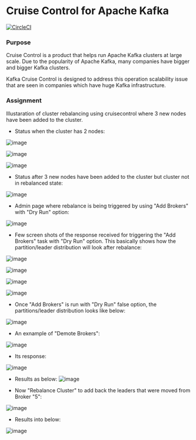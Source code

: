 Cruise Control for Apache Kafka
===================

[![CircleCI](https://circleci.com/gh/linkedin/cruise-control.svg?style=svg)](https://circleci.com/gh/linkedin/cruise-control)

### Purpose ###
  Cruise Control is a product that helps run Apache Kafka clusters at large scale. Due to the popularity of 
  Apache Kafka, many companies have bigger and bigger Kafka clusters.  
  
  Kafka Cruise Control is designed to address this operation scalability issue that are seen in companies which have huge Kafka infrastructure.
  
### Assignment ###
  Illustaration of cluster rebalancing using cruisecontrol where 3 new nodes have been added to the cluster.
  
 - Status when the cluster has 2 nodes:
  
 ![image](https://user-images.githubusercontent.com/42265090/111490115-bfd5c480-8760-11eb-81b2-f25a13f99d1f.png)
 
 
 
![image](https://user-images.githubusercontent.com/42265090/111491232-b305a080-8761-11eb-9147-e1ea255756a3.png)



![image](https://user-images.githubusercontent.com/42265090/111491264-b8fb8180-8761-11eb-8456-6a95dd6a6d1b.png)


- Status after 3 new nodes have been added to the cluster but cluster not in rebalanced state:

![image](https://user-images.githubusercontent.com/42265090/111491463-e6482f80-8761-11eb-8811-5a35d4dab389.png)


- Admin page where rebalance is being triggered by using "Add Brokers" with "Dry Run" option: 

![image](https://user-images.githubusercontent.com/42265090/111491720-1b548200-8762-11eb-8922-aa83f27f2ffa.png)


- Few screen shots of the response received for triggering the "Add Brokers" task with "Dry Run" option. This basically shows how the partition/leader distribution will look after rebalance:

![image](https://user-images.githubusercontent.com/42265090/111492455-af264e00-8762-11eb-908a-de138f0fb136.png)


![image](https://user-images.githubusercontent.com/42265090/111492488-b77e8900-8762-11eb-90bf-fb66cdebb4dc.png)


![image](https://user-images.githubusercontent.com/42265090/111492502-bbaaa680-8762-11eb-810b-97b7f79b559d.png)


![image](https://user-images.githubusercontent.com/42265090/111492532-c06f5a80-8762-11eb-9d74-fa3fe9afbc24.png)


- Once "Add Brokers" is run with "Dry Run" false option, the partitions/leader distribution looks like below:


![image](https://user-images.githubusercontent.com/42265090/111492776-f90f3400-8762-11eb-8c95-e6c3787a9185.png)


- An exnample of "Demote Brokers":

![image](https://user-images.githubusercontent.com/42265090/111492920-1c39e380-8763-11eb-8d84-433929dec04b.png)


- Its response:

![image](https://user-images.githubusercontent.com/42265090/111493009-31167700-8763-11eb-8c74-3166d45c0af2.png)

- Results as below:
![image](https://user-images.githubusercontent.com/42265090/111493080-3ecbfc80-8763-11eb-9a31-58ef5f1c9c61.png)


- Now "Rebalance Cluster" to add back the leaders that were moved from Broker "5":

![image](https://user-images.githubusercontent.com/42265090/111493336-776bd600-8763-11eb-849a-cab14d0e9663.png)


- Results into below:

![image](https://user-images.githubusercontent.com/42265090/111493417-881c4c00-8763-11eb-8be3-2e4226d0945c.png)






